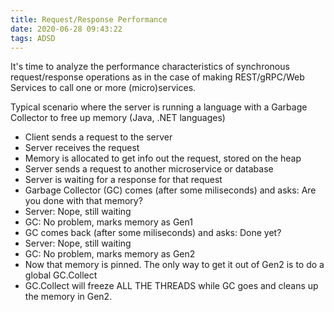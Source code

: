 ```yaml
---
title: Request/Response Performance
date: 2020-06-28 09:43:22
tags: ADSD
---
```


It's time to analyze the performance characteristics of synchronous request/response operations as in the case of making REST/gRPC/Web Services to call one or more (micro)services.

Typical scenario where the server is running a language with a Garbage Collector to free up memory (Java, .NET languages)
* Client sends a request to the server
* Server receives the request
* Memory is allocated to get info out the request, stored on the heap
* Server sends a request to another microservice or database
* Server is waiting for a response for that request
* Garbage Collector (GC) comes (after some miliseconds) and asks: Are you done with that memory?
* Server: Nope, still waiting
* GC: No problem, marks memory as Gen1
* GC comes back (after some miliseconds) and asks: Done yet?
* Server: Nope, still waiting
* GC: No problem, marks memory as Gen2
* Now that memory is pinned. The only way to get it out of Gen2 is to do a global GC.Collect
* GC.Collect will freeze ALL THE THREADS while GC goes and cleans up the memory in Gen2.